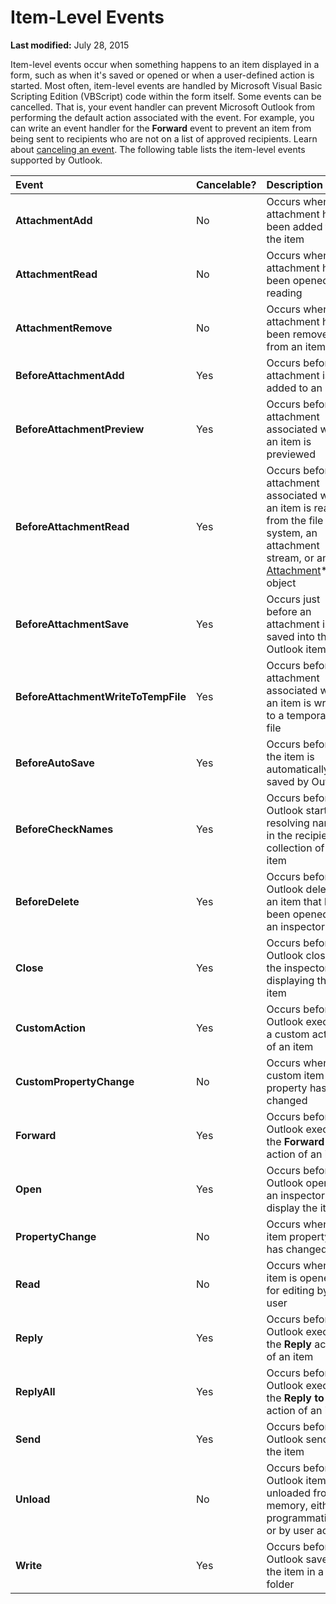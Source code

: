 
# Item-Level Events

 **Last modified:** July 28, 2015


Item-level events occur when something happens to an item displayed in a form, such as when it's saved or opened or when a user-defined action is started.
Most often, item-level events are handled by Microsoft Visual Basic Scripting Edition (VBScript) code within the form itself.
Some events can be cancelled. That is, your event handler can prevent Microsoft Outlook from performing the default action associated with the event. For example, you can write an event handler for the  **Forward** event to prevent an item from being sent to recipients who are not on a list of approved recipients. Learn about [canceling an event](ee23d8d9-d815-f09e-d87a-dd2db71ef093.md).
The following table lists the item-level events supported by Outlook.


|**Event**|**Cancelable?**|**Description**|
|:-----|:-----|:-----|
| **AttachmentAdd**|No|Occurs when an attachment has been added to the item|
| **AttachmentRead**|No|Occurs when an attachment has been opened for reading|
| **AttachmentRemove**|No|Occurs when an attachment has been removed from an item|
| **BeforeAttachmentAdd**|Yes|Occurs before an attachment is added to an item|
| **BeforeAttachmentPreview**|Yes|Occurs before an attachment associated with an item is previewed|
| **BeforeAttachmentRead**|Yes|Occurs before an attachment associated with an item is read from the file system, an attachment stream, or an  ** [Attachment](3e11582b-ac90-0948-bc37-506570bb287b.md)** object|
| **BeforeAttachmentSave**|Yes|Occurs just before an attachment is saved into the Outlook item|
| **BeforeAttachmentWriteToTempFile**|Yes|Occurs before an attachment associated with an item is written to a temporary file|
| **BeforeAutoSave**|Yes|Occurs before the item is automatically saved by Outlook|
| **BeforeCheckNames**|Yes|Occurs before Outlook starts resolving names in the recipients collection of the item|
| **BeforeDelete**|Yes|Occurs before Outlook deletes an item that has been opened in an inspector|
| **Close**|Yes|Occurs before Outlook closes the inspector displaying the item|
| **CustomAction**|Yes|Occurs before Outlook executes a custom action of an item|
| **CustomPropertyChange**|No|Occurs when a custom item property has changed|
| **Forward**|Yes|Occurs before Outlook executes the  **Forward** action of an item|
| **Open**|Yes|Occurs before Outlook opens an inspector to display the item|
| **PropertyChange**|No|Occurs when an item property has changed|
| **Read**|No|Occurs when an item is opened for editing by a user|
| **Reply**|Yes|Occurs before Outlook executes the  **Reply** action of an item|
| **ReplyAll**|Yes|Occurs before Outlook executes the  **Reply to All** action of an item|
| **Send**|Yes|Occurs before Outlook sends the item|
| **Unload**|No|Occurs before an Outlook item is unloaded from memory, either programmatically or by user action|
| **Write**|Yes|Occurs before Outlook saves the item in a folder|
